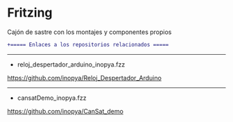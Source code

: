 # Fritzing
Cajón de sastre con los montajes y componentes propios

```diff
+===== Enlaces a los repositorios relacionados =====
```	

***
 - reloj_despertador_arduino_inopya.fzz
 
 https://github.com/inopya/Reloj_Despertador_Arduino
 
 ***
 - cansatDemo_inopya.fzz
 
 https://github.com/inopya/CanSat_demo
